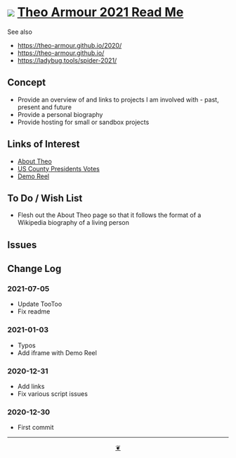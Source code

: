# [![](https://theo-armour.github.io/2021/lib/assets/icons/mark-github.svg )](https://github.com/theo-armour/2021/ "Source code on GitHub" ) [Theo Armour 2021 Read Me]( https://theo-armour.github.io/2021/ "Home page" )

<!--@@@
<div class=iframe-resize ><iframe src=https://theo-armour.github.io/2021/demo-reel/carousel.html  height=100% width=100% ></iframe></div>
_Demo Reel in a resizable window. One finger to rotate. Two to zoom._

### Full Screen: [Theo Armour Demo Reel]( https://theo-armour.github.io/2021/demo-reel/ )
@@@-->

See also

* https://theo-armour.github.io/2020/
* https://theo-armour.github.io/
* https://ladybug.tools/spider-2021/


## Concept

* Provide an overview of and links to projects I am involved with - past, present and future
* Provide a personal biography
* Provide hosting for small or sandbox projects

## Links of Interest

* [About Theo]( https://theo-armour.github.io/2021/#pages/about-theo.md )
* [US County Presidents Votes]( https://theo-armour.github.io/maps-2021/sandbox/us-county-votes/ )
* [Demo Reel]( https://theo-armour.github.io/2021/demo-reel/ )


## To Do / Wish List

* Flesh out the About Theo page so that it follows the format of a Wikipedia biography of a living person

## Issues


## Change Log

### 2021-07-05

* Update TooToo
* Fix readme

### 2021-01-03

* Typos
* Add iframe with Demo Reel

### 2020-12-31

* Add links
* Fix various script issues

### 2020-12-30

* First commit


***

<center title="Hello! Click me to go up to the top" ><a class=aDingbat href=javascript:window.scrollTo(0,0);> ❦ </a></center>
